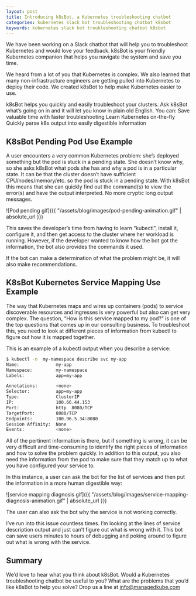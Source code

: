 ```yaml
---
layout: post
title: Introducing k8sBot, a Kubernetes troubleshooting chatbot
categories: kubernetes slack bot troubleshooting chatbot k8sbot
keywords: kubernetes slack bot troubleshooting chatbot k8sbot
---
```


We have been working on a Slack chatbot that will help you to troubleshoot Kubernetes and would love your feedback. k8sBot is your friendly Kubernetes companion that helps you navigate the system and save you time.

We heard from a lot of you that Kubernetes is complex. We also learned that many non-infrastructure engineers are getting pulled into Kubernetes to deploy their code. We created k8sBot to help make Kubernetes easier to use.

k8sBot helps you quickly and easily troubleshoot your clusters. Ask k8sBot what’s going on in and it will let you know in plain old English. You can:
Save valuable time with faster troubleshooting
Learn Kubernetes on-the-fly
Quickly parse k8s output into easily digestible information

## K8sBot Pending Pod Use Example

A user encounters a very common Kubernetes problem: she’s deployed something but the pod is stuck in a pending state. She doesn’t know why, so she asks k8sBot what pods she has and why a pod is in a particular state. It can be that the cluster doesn’t have sufficient CPU/nodes/memory/etc. so the pod is stuck in a pending state.  With k8sBot this means that she can quickly find out the command(s) to view the error(s) and have the output interpreted. No more cryptic long output messages.

![Pod pending gif]({{ "/assets/blog/images/pod-pending-animation.gif" | absolute_url }})

This saves the developer’s time from having to learn “kubectl”, install it, configure it, and then get access to the cluster where her workload is running.  However, if the developer wanted to know how the bot got the information, the bot also provides the commands it used.

If the bot can make a determination of what the problem might be, it will also make recommendations.

## K8sBot Kubernetes Service Mapping Use Example

The way that Kubernetes maps and wires up containers (pods) to service discoverable resources and ingresses is very powerful but also can get very complex.  The question, “How is this service mapped to my pod?” is one of the top questions that comes up in our consulting business.  To troubleshoot this, you need to look at different pieces of information from kubectl to figure out how it is mapped together.

This is an example of a kubectl output when you describe a service:

```bash
$ kubectl -n  my-namespace describe svc my-app
Name:              my-app
Namespace:         my-namespace
Labels:            app=my-app

Annotations:       <none>
Selector:          app=my-app
Type:              ClusterIP
IP:                100.66.44.153
Port:              http  8080/TCP
TargetPort:        8080/TCP
Endpoints:         100.96.5.34:8080
Session Affinity:  None
Events:            <none>
```

All of the pertinent information is there, but if something is wrong, it can be very difficult and time-consuming to identify the right pieces of information and how to solve the problem quickly.  In addition to this output, you also need the information from the pod to make sure that they match up to what you have configured your service to.

In this instance, a user can ask the bot for the list of services and then put the information in a more human digestible way:

![service mapping diagnosis gif]({{ "/assets/blog/images/service-mapping-diagnosis-animation.gif" | absolute_url }})

The user can also ask the bot why the service is not working correctly.

I’ve run into this issue countless times. I’m looking at the lines of service description output and just can’t figure out what is wrong with it.  This bot can save users minutes to hours of debugging and poking around to figure out what is wrong with the service.

## Summary

We’d love to hear what you think about k8sBot. Would a Kubernetes troubleshooting chatbot be useful to you? What are the problems that you’d like k8sBot to help you solve? Drop us a line at info@managedkube.com
